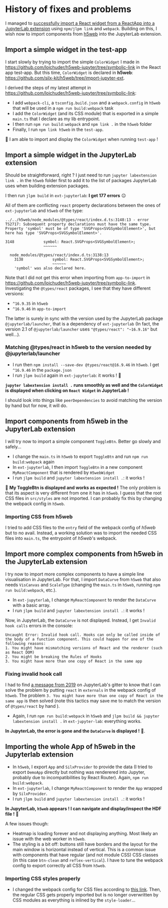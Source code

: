 # History of fixes and problems

I managed to [successfully import a React widget from a ReactApp into a JupyterLab extension](https://github.com/loichuder/h5web-jupyter/blob/symbolic-link/HISTORY.md) using `npm/jlpm link` and `webpack`. Building on this, I wish now to import components from [h5web](https://github.com/silx-kit/h5web) into the JupyterLab extension.

## Import a simple widget in the test-app

I start slowly by trying to import the simple `ColorWidget` I made in https://github.com/loichuder/h5web-jupyter/tree/symbolic-link in the React app test-app. But this time, `ColorWidget` is declared in **h5web**: https://github.com/silx-kit/h5web/tree/import-jupyter-ext.

I derived the steps of my latest attempt in https://github.com/loichuder/h5web-jupyter/tree/symbolic-link:

- I add `webpack-cli`, a `tsconfig.build.json` and a `webpack.config` in `h5web` that will be used in a `npm run build:webpack` task
- I add the `ColorWidget` (and its CSS module) that is exported in a simple `main.ts` that I declare as my lib entrypoint.
- I then run `npm run build:webpack` and `npm link .` in the `h5web` folder
- Finally, I run `npm link h5web` in the `test-app`.

:tada: I am able to import and display the `ColorWidget` when running `test-app` !

## Import a simple widget in the JupyterLab extension

Should be straightforward, right ? I just need to run `jupyter labextension link .` in the `h5web` folder first to add it to the list of packages JupyterLab uses when building extension packages.

I then run `jlpm build` in `ext-jupyterlab`: **I get 177 errors** :neutral_face:

All of them are conflicting `react` property declarations between the ones of `ext-jupyterlab` and `h5web` of the type:

```
../../h5web/node_modules/@types/react/index.d.ts:3148:13 - error TS2717: Subsequent property declarations must have the same type.  Property 'symbol' must be of type 'SVGProps<SVGSymbolElement>', but here has type 'SVGProps<SVGSymbolElement>'.

3148             symbol: React.SVGProps<SVGSymbolElement>;
                 ~~~~~~

  node_modules/@types/react/index.d.ts:3138:13
    3138             symbol: React.SVGProps<SVGSymbolElement>;
                     ~~~~~~
    'symbol' was also declared here.
```

Note that I did not get this error when importing from `app-to-import` in https://github.com/loichuder/h5web-jupyter/tree/symbolic-link. Investigating the `@types/react` packages, I see that they have different versions:

- `^16.9.35` in `h5web`
- `^16.9.46` in `app-to-import`

The latter is surely in sync with the version used by the JupyterLab package `@jupyterlab/launcher`, that is a dependency of `ext-jupyterlab` (In fact, the version 2.1 of `@jupyterlab/launcher` uses `"@types/react": "~16.9.16"` but well...).

### Matching @types/react in h5web to the version needed by @jupyterlab/launcher

- I run then `npm install --save-dev @types/react@16.9.46` in `h5web`. I get `^16.9.46` in the `package.json`
- I run `jlpm build` again in `ext-jupyterlab`: it works ! :tada:

**`jupyter labextension install .` runs smoothly as well and the `ColorWidget` is displayed when clicking on `React Widget` in JupyterLab !**

I should look into things like `peerDependencies` to avoid matching the version by hand but for now, it will do.

## Import components from h5web in the JupyterLab extension

I will try now to import a simple component `ToggleBtn`. Better go slowly and safely...

- I change the `main.ts` in `h5web` to export `ToggleBtn` and run `npm run build:webpack` again
- In `ext-jupyterlab`, I then import `ToggleBtn` in a new component `MyReactComponent` that is rendered by `H5webWidget`
- I run `jlpm build` and `jupyter labextension install .`: it works !

:tada: **My ToggleBtn is displayed and works as expected !** The only problem is that its aspect is very different from one it has in `h5web`. I guess that the root CSS files in `src/styles` are not imported. I can probably fix this by changing the webpack config in `h5web`.

### Importing CSS from h5web

I tried to add CSS files to the `entry` field of the webpack config of _h5web_ but to no avail. Instead, a working solution was to import the needed CSS files into `main.ts`, the entrypoint of _h5web_'s webpack.

## Import more complex components from h5web in the JupyterLab extension

I try now to import more complex components to have a simple line visualisation in JupyterLab. For that, I import `DataCurve` from `h5web` that also needs `VisCanvas` and `ScaleType` (changing the `main.ts` in `h5web`, running `npm run build:webpack`, etc.).

- In `ext-jupyterlab`, I change `MyReactComponent` to render the `DataCurve` with a basic array.
- I run `jlpm build` and `jupyter labextension install .`: it works !

Now, in JupyterLab, the `DataCurve` is not displayed. Instead, I get `Invalid hook calls` errors in the console:

```
Uncaught Error: Invalid hook call. Hooks can only be called inside of the body of a function component. This could happen for one of the following reasons:
1. You might have mismatching versions of React and the renderer (such as React DOM)
2. You might be breaking the Rules of Hooks
3. You might have more than one copy of React in the same app
```

### Fixing invalid hook call

I had to find [a message from 2019](https://gitter.im/jupyterlab/jupyterlab?at=5d43129941d5cd61b596efaa) on JupyterLab's gitter to know that I can solve the problem by putting `react` in `externals` in the webpack config of `h5web`. The problem `3. You might have more than one copy of React in the same app` is then solved (note this tactics may save me to match the version of `@types/react` by hand ).

- Again, I run `npm run build:webpack` in `h5web` and `jlpm build && jupyter labextension install .` in `ext-jupyter-lab`: everything works.

**In JupyterLab, the error is gone and the `DataCurve` is displayed !** :tada:.

## Importing the whole App of h5web in the Jupyterlab extension

- In `h5web`, I export `App` and `SilxProvider` to provide the data (I tried to export `DemoApp` directly but nothing was renderered into Jupyter, probably due to incompatibilities by React Router). Again, `npm run build:webpack`.
- In `ext-jupyterlab`, I change `MyReactComponent` to render the `App` wrapped by `SilxProvider`.
- I run `jlpm build` and `jupyter labextension install .`: it works !

**In JupyterLab, `h5web` appears ! I can navigate and display/inspect the HDF file !** :tada:

A few issues though:

- Heatmap is loading forever and not displaying anything. Most likely an issue with the web worker in `h5web`.
- The styling is a bit off: buttons still have borders and the layout for the main window is horizontal instead of vertical. This is a common issue with components that have regular (and not module CSS) CSS classes (in this case `btn-clean` and `reflex-vertical`). I have to tune the webpack config to export correctly all CSS from `h5web`.

### Importing CSS styles properly

- I changed the webpack config for CSS files according to [this link](https://blog.jakoblind.no/css-modules-webpack/#using-both-css-modules-and-global-css-at-the-same-time). Then, the regular CSS gets properly imported but is no longer overwritten by CSS modules as everything is inlined by the `style-loader`...
